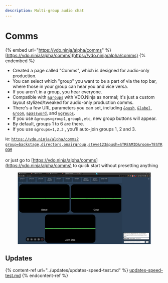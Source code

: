 ```yaml
---
description: Multi-group audio chat
---
```


# Comms

{% embed url="https://vdo.ninja/alpha/comms" %}
[https://vdo.ninja/alpha/comms](https://vdo.ninja/alpha/comms)
{% endembed %}

* Created a page called "Comms", which is designed for audio-only production.
* You can select which "group" you want to be a part of via the top bar, where those in your group can hear you and vice versa.
* If you aren't in a group, you hear everyone.
* Compatible with [`&groups`](../general-settings/and-group.md) with VDO.Ninja as normal; it's just a custom layout stylized/tweaked for audio-only production comms.
* There's a few URL parameters you can set, including [`&push`](../source-settings/push.md), [`&label`](../general-settings/label.md), [`&room`](../general-settings/room.md), [`&password`](../general-settings/password.md), and [`&groups`](../general-settings/and-group.md).
* If you use `&groups=group1,groupb,etc`, new group buttons will appear.
* By default, groups 1 to 6 are there.
* If you use `&groups=1,2,3` , you'll auto-join groups 1, 2 and 3.

ie: [`https://vdo.ninja/alpha/comms?group=backstage,directors,onairgroup,steve123&push=STREAMID&room=TESTROOM`](https://vdo.ninja/alpha/comms?group=backstage,directors,onairgroup,steve123\&push=STREAMID\&room=TESTROOM) \
\
or just go to [https://vdo.ninja/alpha/comms](https://vdo.ninja/alpha/comms) to quick start without presetting anything

<figure><img src="../.gitbook/assets/image (5).png" alt=""><figcaption></figcaption></figure>

## Updates

{% content-ref url="../updates/updates-speed-test.md" %}
[updates-speed-test.md](../updates/updates-speed-test.md)
{% endcontent-ref %}
